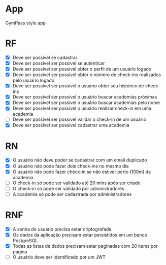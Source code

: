 # App

GymPass style app

# RF

- [x] Deve ser possível se cadastrar
- [x] Deve ser possível ser possível se autenticar
- [x] Deve ser possível ser possível obter o perfil de um usuário logado
- [x] Deve ser possível ser possível obter o número de check-ins realizados pelo usuário logado
- [x] Deve ser possível ser possível o usuário obter seu histórico de check-ins
- [x] Deve ser possível ser possível o usuário buscar academias próximas
- [x] Deve ser possível ser possível o usuário buscar academias pelo nome
- [x] Deve ser possível ser possível o usuário realizar check-in em uma academia
- [ ] Deve ser possível ser possível validar o check-in de um usuário
- [x] Deve ser possível ser possível cadastrar uma academia

# RN

- [x] O usuário não deve poder se cadastrar com um email duplicado
- [x] O usuário não pode fazer dois check-ins no mesmo dia
- [x] O usuário não pode fazer check-in se não estiver perto (100m) da academia
- [ ] O check-in só pode ser validado até 20 mins após ser criado
- [ ] O check-in só pode ser validado por administradores
- [ ] A academia só pode ser cadastrada por administradores

# RNF

- [x] A senha do usuário precisa estar criptografada
- [x] Os dados da aplicação precisam estar persistidos em um banco PostgreSQL
- [x] Todas as listas de dados precisam estar paginadas com 20 items por página
- [ ] O usuário deve ser identificado por um JWT

